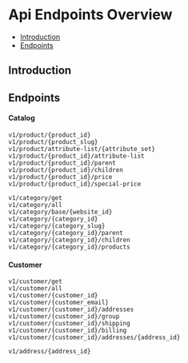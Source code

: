 # Api Endpoints Overview

- [Introduction](#introduction)
- [Endpoints](#endpoints)

<a name="introduction"></a>
## Introduction

<a name="endpoints"></a>
## Endpoints

#### Catalog
```
v1/product/{product_id}
v1/product/{product_slug}
v1/product/attribute-list/{attribute_set}
v1/product/{product_id}/attribute-list
v1/product/{product_id}/parent
v1/product/{product_id}/children
v1/product/{product_id}/price
v1/product/{product_id}/special-price
```

```
v1/category/get
v1/category/all
v1/category/base/{website_id}
v1/category/{category_id}
v1/category/{category_slug}
v1/category/{category_id}/parent
v1/category/{category_id}/children
v1/category/{category_id}/products
```

#### Customer
```
v1/customer/get
v1/customer/all
v1/customer/{customer_id}
v1/customer/{customer_email}
v1/customer/{customer_id}/addresses
v1/customer/{customer_id}/group
v1/customer/{customer_id}/shipping
v1/customer/{customer_id}/billing
v1/customer/{customer_id}/addresses/{address_id}
```

```
v1/address/{address_id}
```



